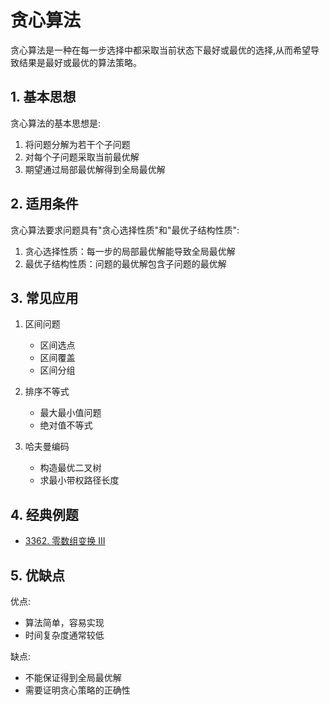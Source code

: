 # 贪心算法

贪心算法是一种在每一步选择中都采取当前状态下最好或最优的选择,从而希望导致结果是最好或最优的算法策略。

## 1. 基本思想

贪心算法的基本思想是:
1. 将问题分解为若干个子问题
2. 对每个子问题采取当前最优解
3. 期望通过局部最优解得到全局最优解

## 2. 适用条件

贪心算法要求问题具有"贪心选择性质"和"最优子结构性质":

1. 贪心选择性质：每一步的局部最优解能导致全局最优解
2. 最优子结构性质：问题的最优解包含子问题的最优解

## 3. 常见应用

1. 区间问题
   - 区间选点
   - 区间覆盖
   - 区间分组

2. 排序不等式
   - 最大最小值问题
   - 绝对值不等式

3. 哈夫曼编码
   - 构造最优二叉树
   - 求最小带权路径长度

## 4. 经典例题

- [3362. 零数组变换 III](/leetcode/4-每日一题/3362.%20零数组变换%20III.md)

## 5. 优缺点

优点:
- 算法简单，容易实现
- 时间复杂度通常较低

缺点:
- 不能保证得到全局最优解
- 需要证明贪心策略的正确性
